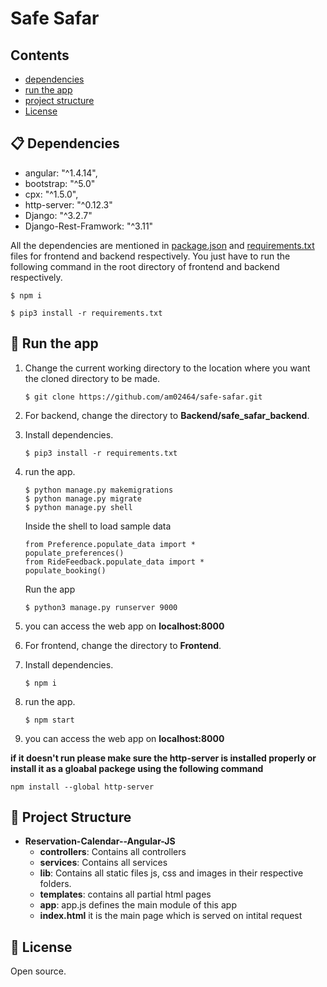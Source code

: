 
# Safe Safar
 

## Contents
- [dependencies](#-dependencies)
- [run the app](#-run-the-app)
- [project structure](#-project-structure)
- [License](#-license)


## 📋 Dependencies
- angular: "^1.4.14",
- bootstrap: "^5.0"
- cpx: "^1.5.0",
- http-server: "^0.12.3"
- Django: "^3.2.7"
- Django-Rest-Framwork: "^3.11"

All the dependencies are mentioned in [package.json](https://github.com/am02464/safe-safar/blob/main/Frontend/package.json)  and  [requirements.txt](https://github.com/am02464/safe-safar/blob/main/Frontend/package.json)  files for frontend and backend respectively. You just have to run the following command in the root directory of frontend and backend respectively. 
```
$ npm i
```
```
$ pip3 install -r requirements.txt
```
## 🎉 Run the app 
1. Change the current working directory to the location where you want the cloned directory to be made.
	```
	$ git clone https://github.com/am02464/safe-safar.git
	```
2. For backend, change the directory to **Backend/safe_safar_backend**.
3. Install dependencies.
	```
	$ pip3 install -r requirements.txt
	```
4. run the app.
	```
    $ python manage.py makemigrations 
    $ python manage.py migrate
    $ python manage.py shell
	```
    Inside the shell to load sample data
    ```
    from Preference.populate_data import *
    populate_preferences()
    from RideFeedback.populate_data import *
    populate_booking()
    ```
    
    Run the app 
    ```
    $ python3 manage.py runserver 9000
    ```
5. you can access the web app on **localhost:8000**
2. For frontend, change the directory to **Frontend**.
3. Install dependencies.
	```
	$ npm i
	```
4. run the app.
	```
	$ npm start
	```
5. you can access the web app on **localhost:8000**

**if it doesn't run please make sure the http-server is installed properly or install it as a gloabal packege using the following command**

```npm install --global http-server```

## 📖 Project Structure
- **Reservation-Calendar--Angular-JS**
	- **controllers**: Contains all controllers 
	- **services**: Contains all services
	- **lib**: Contains all static files js, css and images in their respective folders.
	- **templates**: contains all partial html pages
	- **app**: app.js defines the main module of this app
	- **index.html** it is the main page which is served on intital request


## 📄 License

Open source.